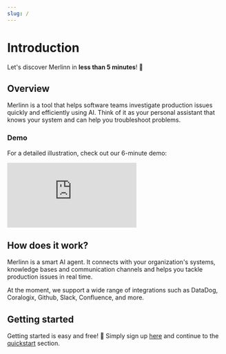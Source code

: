 ```yaml
---
slug: /
---
```


# Introduction

Let's discover Merlinn in **less than 5 minutes**! 💫

## Overview

Merlinn is a tool that helps software teams investigate production issues quickly and efficiently using AI. Think of it as
your personal assistant that knows your system and can help you troubleshoot problems.

### Demo

For a detailed illustration, check out our 6-minute demo:

<div style={{position: "relative", paddingBottom: "62.5%", height: 0}}>
  <iframe src="https://www.loom.com/embed/85dc64d021cc40c4b1064389c20782a6?sid=416bb9ab-eaa1-47d4-aeaf-15438c96b603" frameborder="0" webkitallowfullscreen mozallowfullscreen allowfullscreen style={{position: "absolute", top: 0, left: 0, width: "100%", height: "100%"}}></iframe>
</div>

## How does it work?

Merlinn is a smart AI agent. It connects with your organization's systems, knowledge bases and communication channels and helps you tackle
production issues in real time.

At the moment, we support a wide range of integrations such as DataDog, Coralogix, Github, Slack, Confluence, and more.

## Getting started

Getting started is easy and free! 🚀 Simply sign up [here](https://app.merlinn.co/) and continue to the [quickstart](./02-Quickstart.md) section.

